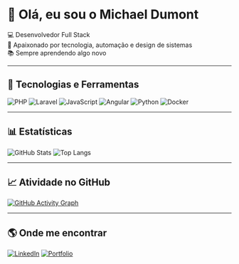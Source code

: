 # 👋 Olá, eu sou o Michael Dumont

💻 Desenvolvedor Full Stack  
🚀 Apaixonado por tecnologia, automação e design de sistemas  
📚 Sempre aprendendo algo novo  

---

## 🔧 Tecnologias e Ferramentas
![PHP](https://img.shields.io/badge/-PHP-777BB4?style=flat&logo=php&logoColor=white)
![Laravel](https://img.shields.io/badge/-Laravel-FF2D20?style=flat&logo=laravel&logoColor=white)
![JavaScript](https://img.shields.io/badge/-JavaScript-F7DF1E?style=flat&logo=javascript&logoColor=black)
![Angular](https://img.shields.io/badge/-Angular-DD0031?style=flat&logo=angular&logoColor=white)
![Python](https://img.shields.io/badge/-Python-3776AB?style=flat&logo=python&logoColor=white)
![Docker](https://img.shields.io/badge/-Docker-2496ED?style=flat&logo=docker&logoColor=white)

---

## 📊 Estatísticas
![GitHub Stats](https://github-readme-stats.vercel.app/api?username=Mzed19&show_icons=true&theme=tokyonight)
![Top Langs](https://github-readme-stats.vercel.app/api/top-langs/?username=Mzed19&layout=compact&theme=tokyonight)

---

## 📈 Atividade no GitHub
[![GitHub Activity Graph](https://github-readme-activity-graph.vercel.app/graph?username=Mzed19&theme=tokyo-night)](https://github.com/Mzed19)

---

## 🌎 Onde me encontrar
[![LinkedIn](https://img.shields.io/badge/-LinkedIn-blue?logo=linkedin&logoColor=white)](https://linkedin.com/in/seu-link)
[![Portfolio](https://img.shields.io/badge/-Portfólio-black?logo=firefox&logoColor=white)](https://seusite.com)
